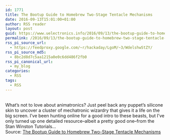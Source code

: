 ```yaml
---
id: 1771
title: The Bootup Guide to Homebrew Two-Stage Tentacle Mechanisms
date: 2016-09-13T15:01:00+01:00
author: RSS reader
layout: post
guid: https://www.uelectronics.info/2016/09/13/the-bootup-guide-to-homebrew-two-stage-tentacle-mechanisms/
permalink: /2016/09/13/the-bootup-guide-to-homebrew-two-stage-tentacle-mechanisms/
rss_pi_source_url:
  - https://feedproxy.google.com/~r/hackaday/LgoM/~3/WdelshwStZY/
rss_pi_source_md5:
  - 8bc2d8d7c5aa1215a0e0c6dd486f2fb0
rss_pi_canonical_url:
  - my_blog
categories:
  - RSS
tags:
  - RSS
---
```

&#013;  
What’s not to love about animatronics? Just peel back any puppet’s silicone skin to uncover a cluster of mechatronic wizardry that gives it a life on the big screen. I’ve been hunting online for a good intro to these beasts, but I’ve only turned up one detailed resource–albeit a pretty good one–from the Stan Winston Tutorials…&#013;  
Source: <a href="https://feedproxy.google.com/~r/hackaday/LgoM/~3/WdelshwStZY/" target="_blank">The Bootup Guide to Homebrew Two-Stage Tentacle Mechanisms</a>